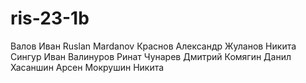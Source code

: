 # ris-23-1b
Валов Иван
Ruslan Mardanov
Краснов Александр
Жуланов Никита
Сингур Иван
Валинуров Ринат
Чунарев Дмитрий
Комягин Данил
Хасаншин Арсен
Мокрушин Никита